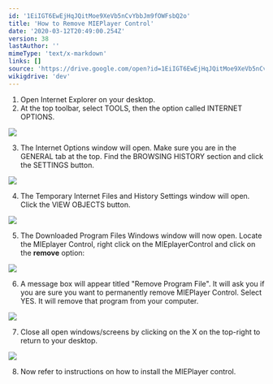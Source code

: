 ```yaml
---
id: '1EiIGT6EwEjHqJQitMoe9XeVb5nCvYbbJm9fOWFsbQ2o'
title: 'How to Remove MIEPlayer Control'
date: '2020-03-12T20:49:00.254Z'
version: 38
lastAuthor: ''
mimeType: 'text/x-markdown'
links: []
source: 'https://drive.google.com/open?id=1EiIGT6EwEjHqJQitMoe9XeVb5nCvYbbJm9fOWFsbQ2o'
wikigdrive: 'dev'
---
```

1. Open Internet Explorer on your desktop.
2. At the top toolbar, select TOOLS, then the option called INTERNET OPTIONS.


![](../how-to-remove-mieplayer-control.assets/586db13c45872adf0cc7d11ebb9db2f7.png)


3. The Internet Options window will open. Make sure you are in the GENERAL tab at the top. Find the BROWSING HISTORY section and click the SETTINGS button.


![](../how-to-remove-mieplayer-control.assets/59e59043c063cd19e9ad06dac9d6c164.png)


4. The Temporary Internet Files and History Settings window will open. Click the VIEW OBJECTS button.


![](../how-to-remove-mieplayer-control.assets/cb1e8950e59a9b89c2b671be4b1b67c3.png)


5. The Downloaded Program Files Windows window will now open. Locate the MIEplayer Control, right click on the MIEplayerControl and click on the <strong>remove</strong> option:


![](../how-to-remove-mieplayer-control.assets/cd0e8ff7e51324e92fb1c653dfe5dac4.png)


6. A message box will appear titled "Remove Program File". It will ask you if you are sure you want to permanently remove MIEPlayer Control. Select YES. It will remove that program from your computer.


![](../how-to-remove-mieplayer-control.assets/5b3400a89335ac1e9699af3408191d14.png)


7. Close all open windows/screens by clicking on the X on the top-right to return to your desktop.


![](../how-to-remove-mieplayer-control.assets/491fb7225255f5bbda5fa93c379c645e.png)


8. Now refer to instructions on how to install the MIEPlayer control.
